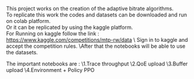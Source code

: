 
This project works on the creation of the adaptive bitrate algorithms.
\
To replicate this work the codes and datasets can be downloaded and run on colab platform.
\
Or it can be replicated by using the kaggle platform. 
\
For Running on kaggle follow the link : https://www.kaggle.com/competitions/mtp-rw/data
\ Sign in to kaggle and accept the competition rules.
\After that the notebooks will be able to use the datasets. 

The important notebooks are :
\1.Trace throughput
\2.QoE upload
\3.Buffer upload
\4.Environment + Policy PPO


